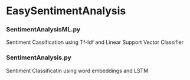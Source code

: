 # EasySentimentAnalysis

### SentimentAnalysisML.py
Sentiment Cassification using Tf-Idf and Linear Support Vector Classifier

### SentimentAnalysis.py
Sentiment Classificatin using word embeddings and LSTM
